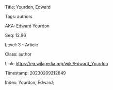 Title:  Yourdon, Edward

Tags:   authors

AKA:    Edward Yourdon

Seq:    12.96

Level:  3 - Article

Class:  author

Link:   https://en.wikipedia.org/wiki/Edward_Yourdon

Timestamp: 20230209212849

Index:  Yourdon, Edward; 
